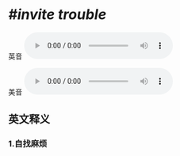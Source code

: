 # ***\#invite trouble*** 
英音
<audio src="./media/invite trouble1_AAC.aac" controls="controls"></audio>

美音
<audio src="./media/invite trouble2_AAC.aac" controls="controls"></audio>



  

英文释义
---
### 1.**自找麻烦**  


